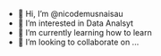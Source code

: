 - 👋 Hi, I’m @nicodemusnaisau
- 👀 I’m interested in Data Analsyt
- 🌱 I’m currently learning how to learn
- 💞️ I’m looking to collaborate on ...

<!---
nicodemusnaisau/nicodemusnaisau is a ✨ special ✨ repository because its `README.md` (this file) appears on your GitHub profile.
You can click the Preview link to take a look at your changes.
--->
